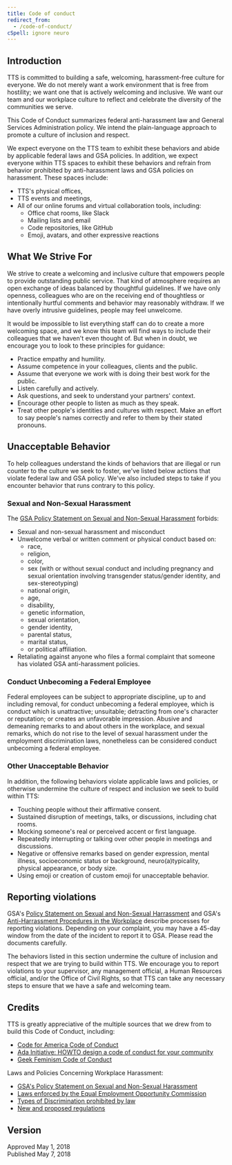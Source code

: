 ```yaml
---
title: Code of conduct
redirect_from:
  - /code-of-conduct/
cSpell: ignore neuro
---
```


## Introduction

TTS is committed to building a safe, welcoming, harassment-free culture for
everyone. We do not merely want a work environment that is free from hostility;
we want one that is actively welcoming and inclusive. We want our team and our
workplace culture to reflect and celebrate the diversity of the communities we
serve.

This Code of Conduct summarizes federal anti-harassment law and General Services
Administration policy. We intend the plain-language approach to promote a
culture of inclusion and respect.

We expect everyone on the TTS team to exhibit these behaviors and abide by
applicable federal laws and GSA policies. In addition, we expect everyone within
TTS spaces to exhibit these behaviors and refrain from behavior prohibited by
anti-harassment laws and GSA policies on harassment. These spaces include:

- TTS&#39;s physical offices,
- TTS events and meetings,
- All of our online forums and virtual collaboration tools, including:
  - Office chat rooms, like Slack
  - Mailing lists and email
  - Code repositories, like GitHub
  - Emoji, avatars, and other expressive reactions

## What We Strive For

We strive to create a welcoming and inclusive culture that empowers people to
provide outstanding public service. That kind of atmosphere requires an open
exchange of ideas balanced by thoughtful guidelines. If we have only openness,
colleagues who are on the receiving end of thoughtless or intentionally hurtful
comments and behavior may reasonably withdraw. If we have overly intrusive
guidelines, people may feel unwelcome.

It would be impossible to list everything staff can do to create a more
welcoming space, and we know this team will find ways to include their
colleagues that we haven&#39;t even thought of. But when in doubt, we encourage
you to look to these principles for guidance:

- Practice empathy and humility.
- Assume competence in your colleagues, clients and the public.
- Assume that everyone we work with is doing their best work for the public.
- Listen carefully and actively.
- Ask questions, and seek to understand your partners&#39; context.
- Encourage other people to listen as much as they speak.
- Treat other people&#39;s identities and cultures with respect. Make an effort
  to say people&#39;s names correctly and refer to them by their stated
  pronouns.

## Unacceptable Behavior

To help colleagues understand the kinds of behaviors that are illegal or run
counter to the culture we seek to foster, we&#39;ve listed below actions that
violate federal law and GSA policy. We&#39;ve also included steps to take if you
encounter behavior that runs contrary to this policy.

### Sexual and Non-Sexual Harassment

The [GSA Policy Statement on Sexual and Non-Sexual Harassment](https://www.gsa.gov/directives/files?file=2023-08/CC047930_%20directive_ADM%202325.8A,%20GSA%20Policy%20Statement%20on%20Harassment.pdf)
 forbids:

- Sexual and non-sexual harassment and misconduct
- Unwelcome verbal or written comment or physical conduct based on:
  - race,
  - religion,
  - color,
  - sex (with or without sexual conduct and including pregnancy and sexual
    orientation involving transgender status/gender identity, and
    sex-stereotyping)
  - national origin,
  - age,
  - disability,
  - genetic information,
  - sexual orientation,
  - gender identity,
  - parental status,
  - marital status,
  - or political affiliation.
- Retaliating against anyone who files a formal complaint that someone has
  violated GSA anti-harassment policies.

### Conduct Unbecoming a Federal Employee

Federal employees can be subject to appropriate discipline, up to and including
removal, for conduct unbecoming a federal employee, which is conduct which is
unattractive; unsuitable; detracting from one&#39;s character or reputation; or
creates an unfavorable impression. Abusive and demeaning remarks to and about
others in the workplace, and sexual remarks, which do not rise to the level of
sexual harassment under the employment discrimination laws, nonetheless can be
considered conduct unbecoming a federal employee.

### Other Unacceptable Behavior

In addition, the following behaviors violate applicable laws and policies, or
otherwise undermine the culture of respect and inclusion we seek to build within
TTS:

- Touching people without their affirmative consent.
- Sustained disruption of meetings, talks, or discussions, including chat rooms.
- Mocking someone&#39;s real or perceived accent or first language.
- Repeatedly interrupting or talking over other people in meetings and
  discussions.
- Negative or offensive remarks based on gender expression, mental illness,
  socioeconomic status or background, neuro(a)typicality, physical appearance,
  or body size.
- Using emoji or creation of custom emoji for unacceptable behavior.

## Reporting violations

GSA's [Policy Statement on Sexual and Non-Sexual Harrassment](https://www.gsa.gov/directives/files?file=2023-08%2FCC047930_%20directive_ADM%202325.8A%2C%20GSA%20Policy%20Statement%20on%20Harassment.pdf) and GSA's [Anti-Harrassment Procedures in the Workplace](https://www.gsa.gov/directives/files?file=2023-12%2FCC044442_Order_HRM%209700.6%20CHGE%202%20Anti-Harassment%20Procedures%20in%20the%20Workplace%20%284%29.pdf) describe processes for reporting violations. Depending on your complaint, you may have a 45-day
window from the date of the incident to report it to GSA. Please read the documents carefully.

The behaviors listed in this section undermine the culture of inclusion and
respect that we are trying to build within TTS. We encourage you to report
violations to your supervisor, any management official, a Human Resources
official, and/or the Office of Civil Rights, so that TTS can take any necessary
steps to ensure that we have a safe and welcoming team.

## Credits

TTS is greatly appreciative of the multiple sources that we drew from to build
this Code of Conduct, including:

- [Code for America Code of Conduct](https://github.com/codeforamerica/codeofconduct)
- [Ada Initiative: HOWTO design a code of conduct for your community](https://adainitiative.org/2014/02/howto-design-a-code-of-conduct-for-your-community/)
- [Geek Feminism Code of Conduct](https://geekfeminism.org/about/code-of-conduct/)

Laws and Policies Concerning Workplace Harassment:

- [GSA&#39;s Policy Statement on Sexual and Non-Sexual Harassment](https://www.gsa.gov/directives/files?file=2023-08/CC047930_%20directive_ADM%202325.8A,%20GSA%20Policy%20Statement%20on%20Harassment.pdf)
- [Laws enforced by the Equal Employment Opportunity Commission](https://www.eeoc.gov/laws/statutes/index.cfm)
- [Types of Discrimination prohibited by law](https://www.eeoc.gov/laws/types/)
- [New and proposed regulations](https://www.eeoc.gov/laws/regulations/index.cfm)

## Version

Approved May 1, 2018  
Published May 7, 2018
